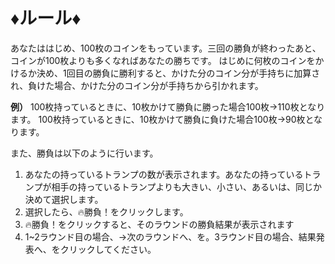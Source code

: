 # ♦ルール♦
あなたははじめ、100枚のコインをもっています。三回の勝負が終わったあと、コインが100枚よりも多くなればあなたの勝ちです。
はじめに何枚のコインをかけるか決め、1回目の勝負に勝利すると、かけた分のコイン分が手持ちに加算され、負けた場合、かけた分のコイン分が手持ちから引かれます。

**例）**
    100枚持っているときに、10枚かけて勝負に勝った場合100枚→110枚となります。
    100枚持っているときに、10枚かけて勝負に負けた場合100枚→90枚となります。

また、勝負は以下のように行います。
1. あなたの持っているトランプの数が表示されます。あなたの持っているトランプが相手の持っているトランプよりも大きい、小さい、あるいは、同じか決めて選択します。
2. 選択したら、🔥勝負！をクリックします。
3. 🔥勝負！をクリックすると、そのラウンドの勝負結果が表示されます
4. 1~2ラウンド目の場合、→次のラウンドへ、を。3ラウンド目の場合、結果発表へ、をクリックしてください。




